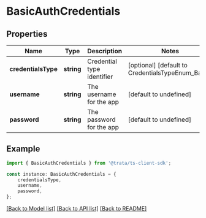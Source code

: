 # BasicAuthCredentials


## Properties

Name | Type | Description | Notes
------------ | ------------- | ------------- | -------------
**credentialsType** | **string** | Credential type identifier | [optional] [default to CredentialsTypeEnum_Basic]
**username** | **string** | The username for the app | [default to undefined]
**password** | **string** | The password for the app | [default to undefined]

## Example

```typescript
import { BasicAuthCredentials } from '@trata/ts-client-sdk';

const instance: BasicAuthCredentials = {
    credentialsType,
    username,
    password,
};
```

[[Back to Model list]](../README.md#documentation-for-models) [[Back to API list]](../README.md#documentation-for-api-endpoints) [[Back to README]](../README.md)
